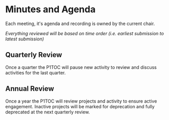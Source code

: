 # Minutes and Agenda

Each meeting, it's agenda and recording is owned by the current chair.

*Everything reviewed will be based on time order (i.e. earliest submission to latest submission)*

## Quarterly Review

Once a quarter the P1TOC will pause new activity to review and discuss activities for the last quarter.

## Annual Review

Once a year the P1TOC will review projects and activity to ensure active engagement. Inactive projects will be marked for deprecation and fully deprecated at the next quarterly review.
